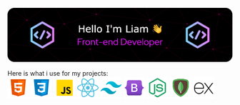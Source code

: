 ![Header](./github-header-image.png)


Here is what i use for my projects:  
<img src="./html.png" />  <img src="./css.png" /> <img src="./javascript.png" /> <img src="./react.png" /> <img src="./tailwind.png" /> <img src="./bootstrap.png" />  <img src="./nodejs.png" /> 
<img src="./mongo.png" /> <img src="./expressjs.png" />  

<!--
**LiamPerryman/LiamPerryman** is a ✨ _special_ ✨ repository because its `README.md` (this file) appears on your GitHub profile.

Here are some ideas to get you started:

- 🔭 I’m currently working on ...
- 🌱 I’m currently learning ...
- 👯 I’m looking to collaborate on ...
- 🤔 I’m looking for help with ...
- 💬 Ask me about ...
- 📫 How to reach me: ...
- 😄 Pronouns: ...
- ⚡ Fun fact: ...
-->
